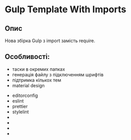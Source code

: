 

# Gulp Template With Imports

## Опис

Нова збірка Gulp з import замість require.

## Особливості:
* таски в окремих папках
* генерація файлу з підключенням шрифтів
* підтримка кількох тем
* material design
- editorconfig
- eslint
- prettier
- stylelint
- 
- 
- 
- 

